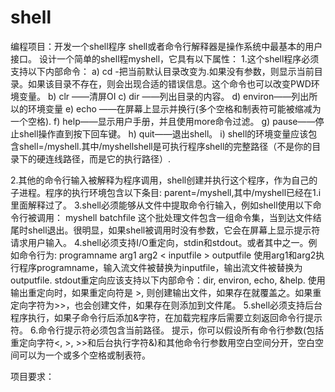 # shell
编程项目：开发一个shell程序
shell或者命令行解释器是操作系统中最基本的用户接口。
设计一个简单的shell程myshell，它具有以下属性：
	1.这个shell程序必须支持以下内部命令：
	a) cd <directory>-把当前默认目录改变为<directory>.如果没有<directory>参数，则显示当前目录。如果该目录不存在，则会出现合适的错误信息。这个命令也可以改变PWD环境变量。
	b) clr ——清屏OI
	c) dir <directory>——列出目录<directory>的内容。
	d) environ——列出所以的环境变量
	e) echo <coommnet>——在屏幕上显示<coommnet>并换行(多个空格和制表符可能被缩减为一个空格).
	f) help——显示用户手册，并且使用more命令过滤。
	g) pause——停止shell操作直到按下回车键。
	h) quit——退出shell。
	i) shell的环境变量应该包含shell=<pathname>/myshell.其中<pathname>/myshellshell是可执行程序shell的完整路径（不是你的目录下的硬连线路径，而是它的执行路径）.

2.其他的命令行输入被解释为程序调用，shell创建并执行这个程序，作为自己的子进程。程序的执行环境包含以下条目:
parent=<pathname>/myshell,其中<pahtname>/myshell已经在1.i里面解释过了。
3.shell必须能够从文件中提取命令行输入，例如shell使用以下命令行被调用：
myshell batchfile
	这个批处理文件包含一组命令集，当到达文件结尾时shell退出。很明显，如果shell被调用时没有参数，它会在屏幕上显示提示符请求用户输入。
4.shell必须支持I/O重定向，stdin和stdout。或者其中之一。例如命令行为:
programname arg1 arg2 < inputfile > outputfile 
使用arg1和arg2执行程序programname，输入流文件被替换为inputfile，输出流文件被替换为outputfile.
	stdout重定向应该支持以下内部命令：dir, environ, echo, &help.
	使用输出重定向时，如果重定向符是 >, 则创建输出文件，如果存在就覆盖之。如果重定向字符为>>，也会创建文件，如果存在则添加到文件尾。
5.shell必须支持后台程序执行，如果子命令行后添加&字符，在加载完程序后需要立刻返回命令行提示符。
6.命令行提示符必须包含当前路径。
	提示，你可以假设所有命令行参数(包括重定向字符<, >, >>和后台执行字符&)和其他命令行参数用空白空间分开，空白空间可以为一个或多个空格或制表符。
	
项目要求：
